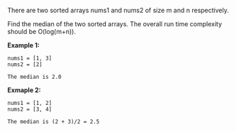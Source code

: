There are two sorted arrays nums1 and nums2 of size m and n respectively.

Find the median of the two sorted arrays. The overall run time complexity should be O(log(m+n)).

**Example 1:**

```
nums1 = [1, 3]
nums2 = [2]

The median is 2.0
```

**Exmaple 2:**

```
nums1 = [1, 2]
nums2 = [3, 4]

The median is (2 + 3)/2 = 2.5
```
